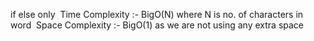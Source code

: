 if else only
​
Time Complexity :- BigO(N) where N is no. of characters in word
​
Space Complexity :- BigO(1) as we are not using any extra space